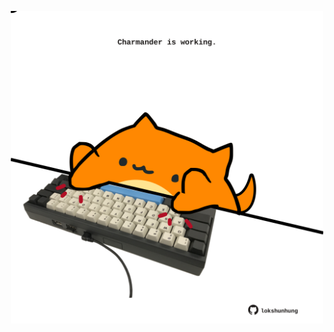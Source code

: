 <!-- built at 07/01/2025, 24:01:36 UTC -->
<p align="center">
  <img width="500" height="500" src="./ReadmeImage.svg">
</p>

